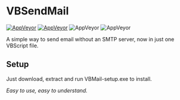# VBSendMail

[![AppVeyor](https://img.shields.io/badge/Licence-MIT-orange)](LICENSE)
[![AppVeyor](https://img.shields.io/badge/Version-v0.1-informational)](https://github.com/gyware/VBMail)
![AppVeyor](https://img.shields.io/badge/Development-In_Progress-lightgreen)
![AppVeyor](https://img.shields.io/badge/Language-VBScript-red)

A simple way to send email without an SMTP server, now in just one VBScript file.

## Setup
Just download, extract and run VBMail-setup.exe to install.

*Easy to use, easy to understand.*
